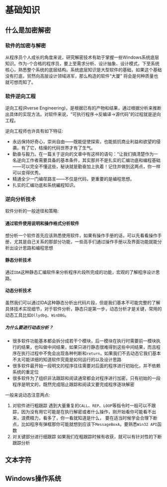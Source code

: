 # 基础知识
## 什么是加密解密
### 软件的加密与解密
从程序员个人成长的角度来说，研究解密技术有助于掌握一些Windows系统底层知识。作为-个合格的程序员，要上至需求分析、设计抽象、设计模式，下至系统核心，熟悉整个系统的底层结构。系统底层知识是大型软件的基础，如果这个基础没有打底，贸然向高层设计领域进军，那么构造的软件“大厦” 将会是何种质量也就可想而知了。
### 软件逆向工程
逆向工程(Rverse Engineering)，是根据已有的产物和结果，通过根据分析来推断出具体的实现方法。对软件来说，“可执行程序->反编译->源代码”的过程就是逆向工程。

逆向工程师也许具有如下特征:
* 永远保持好奇心，崇尚自由——既能促使探索，也能抵抗商业利益和欲望的侵袭。有了它，桔燥的代码世界才有了生气。
* 勤奋与毅力。在一篇关于逆向的文章中有这样的语句：“让我们搞清楚作为一名逆向工作者需要具备的基本条件，其实那并不是扎实的汇编功底和编程基础——可以完全不懂这些，秘诀就是勤奋加上执着！记住并做到这两点，你一样可以变得优秀。
* 精通全少一门编荏路言——不仅是代码，更重要的是编程思想。
* 扎实的汇编功底和系统編程知识。

### 逆向分析技术
软件分析的一般途径和策略:
#### 通过软件使用说明和操作格式分析软件
想分析一个软件首先应该熟悉使用软件，如果有操作手册的话，可以先看看操作手册，尤其是自己关系的那部分功能，一些高手们通过操作手册以及界面功能就能分析出设计思路和编程思想
#### 静态分析技术
通过`IDA`这种静态汇编软件来分析程序片段所完成的功能，宏观的了解程序设计思路。
#### 动态分析技术
虽然我们可以通过IDA这种静态分析出代码片段，但是我们基本不可能完整的了解具体技术实现细节，对于软件分析，静态只是第一步，动态分析才是关键，常用的动态工具比如`Ollydbg`、`WinDBG`。
##### 为什么要进行动态分析？
* 很多软件功能基本都会拆分成若干个模块，后一模块在执行时需要前一模块执行的结果，也叫做中间结果，如果只进行静态很难得到这些中间结果，而且程序在执行过程中不免会出现各种判断和`return`，如果我们不去动态它我们基本不太可能详细的知道软件究竟是如何运行的以及设计思路
* 很多软件最开始一段明文的程序往往需要对后面的程序进行初始化，并不依赖系统的重定位
* 很多软件为了组织非法跟踪和阅读通常都会对程序进行加密，只有初始的一段程序是明文的，既然完成阻止跟踪和阅读又要完成程序逐块解密

一般来说动态注意两点:
1. 对软件进行粗跟踪
遇到大量重复的`CALL`、`REP`、`LOOP`等指令时一般可以不跟踪，因为没有用它可能是在执行解密或者什么操作，刚开始看你可能看不出来，浪费精力，看多了，你一看就知道是什么，
要在适当时候学会合理下断点，比如程序有弹框那你可能就想到应该下`MessageBoxA`，要熟悉`Win32 API`函数
2. 对关键部分进行细跟踪
如果我们在粗跟踪时候有收获，就可以有针对性的下断跟踪分析
## 文本字符
## Windows操作系统